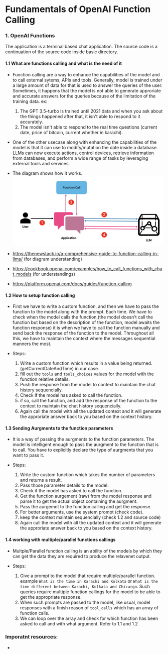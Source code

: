# Fundamentals of OpenAI Function Calling

### 1. **OpenAI Functions**

The application is a terminal based chat application. The source code is a continuation of the source code inside basic directory.

#### 1.1 What are functions calling and what is the need of it

- Function calling are a way to enhance the capabilities of the model and to call external sytems, APIs and tools. Generally, model is trained under a large amount of data for that is used to answer the queries of the user. Sometimes, it happens that the model is not able to generate approriate and accurate answers for the queries because of the limitation of the training data. ex:

  1. The GPT 3.5-turbo is trained until 2021 data and when you ask about the things happened after that, it isn't able to respond to it accurately.
  2. The model isn't able to respond to the real time questions (current date, price of bitcoin, current whether in karachi).

- One of the other usecase along with enhancing the capabilities of the model is that it can use to modify/mutation the date inside a database. LLMs can now execute actions, control devices, retrieve information from databases, and perform a wide range of tasks by leveraging external tools and services.

- The diagram shows how it works.
  ![How it works](image.png)

- https://thenewstack.io/a-comprehensive-guide-to-function-calling-in-llms/ (for diagram understanding)
- https://cookbook.openai.com/examples/how_to_call_functions_with_chat_models (for understandings)
- https://platform.openai.com/docs/guides/function-calling

#### 1.2 How to setup function calling

- First we have to write a custom function, and then we have to pass the function to the model along with the prompt. Each time. We have to check when the model calls the function,(the model doesn't call the function but based on the description of the function, model awaits the function response) it is when we have to call the function manually and send back the response of the function to the model. Throughout all this, we have to maintain the context where the messages sequential manners the most.

- Steps:

  1. Write a custom function which results in a value being returned. (getCurrentDateAndTime) in our case.
  2. fill out the `tools` and `tools_choices` values for the model with the function relative details.
  3. Push the response from the model to context to maintain the chat history sequencially.
  4. Check if the model has asked to call the function.
  5. if so, call the function, and add the response of the function to the context to maintain the chat history sequencially.
  6. Again call the model with all the updated context and it will generate the approriate answer back to you based on the context history.

#### 1.3 Sending Aurgments to the function parameters

- It is a way of passing the aurgments to the function parameters. The model is intelligent enough to pass the aurgment to the function that is to call. You have to explicitly declare the type of aurgments that you want to pass it.

- Steps:
  1. Write the custom function which takes the number of parameters and returns a result.
  2. Pass those parameter details to the model.
  3. Check if the model has asked to call the function.
  4. Get the function aurgement (raw) from the model response and parse it to get the actual object containing the aurgment.
  5. Pass the aurgemnt to the function calling and get the response.
  6. For better arguments, use the system prompt (check code).
  7. keep the context maintain sequencially (check 1.2 and source code)
  8. Again call the model with all the updated context and it will generate the approriate answer back to you based on the context history.

#### 1.4 working with multiple/parallel functions callings

- Multple/Parallel function calling is an ability of the models by which they can get the data they are required to produce the relavenet output.

- Steps:
  1. Give a prompt to the model that require multiple/parallel function. example `What is the time in Karachi and Kolkata` or `What is the time different between Karachi, Kolkata and Chicargo`. Such queries require multiple function callings for the model to be able to get the appropriate response.
  2. When such prompts are passed to the model, like usual, model responses with a finish reason of `tool_calls` which has an array of function calls.
  3. We can loop over the array and check for which function has been asked to call and with what argument. Refer to 1.1 and 1.2

### Imporatnt resources:

-
